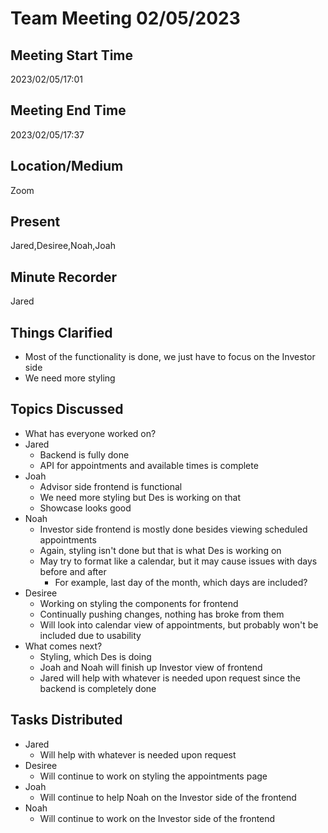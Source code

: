 # Team Meeting 02/05/2023

## Meeting Start Time
2023/02/05/17:01
## Meeting End Time
2023/02/05/17:37

## Location/Medium

Zoom

## Present

Jared,Desiree,Noah,Joah

## Minute Recorder

Jared

## Things Clarified
* Most of the functionality is done, we just have to focus on the Investor side
* We need more styling

## Topics Discussed
* What has everyone worked on?
* Jared
  * Backend is fully done
  * API for appointments and available times is complete
* Joah
  * Advisor side frontend is functional
  * We need more styling but Des is working on that
  * Showcase looks good
* Noah
  * Investor side frontend is mostly done besides viewing scheduled appointments
  * Again, styling isn't done but that is what Des is working on
  * May try to format like a calendar, but it may cause issues with days before and after
    * For example, last day of the month, which days are included?
* Desiree
  * Working on styling the components for frontend
  * Continually pushing changes, nothing has broke from them
  * Will look into calendar view of appointments, but probably won't be included due to usability
* What comes next?
  * Styling, which Des is doing
  * Joah and Noah will finish up Investor view of frontend
  * Jared will help with whatever is needed upon request since the backend is completely done

## Tasks Distributed
* Jared
  * Will help with whatever is needed upon request
* Desiree
  * Will continue to work on styling the appointments page
* Joah
  * Will continue to help Noah on the Investor side of the frontend
* Noah
  * Will continue to work on the Investor side of the frontend
